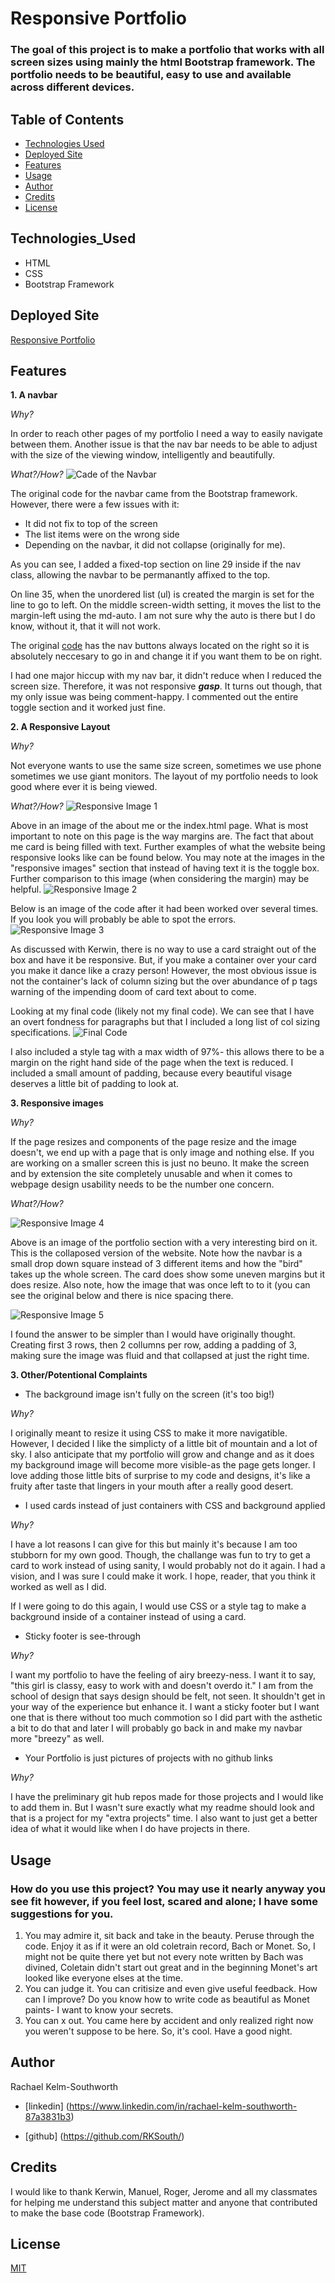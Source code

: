 # Responsive Portfolio
<!--  
theres a section in the good read me example that says "At a minimum, your project README needs a title and a short description explaining the what, why, and how. What was your motivation? Why did you build this project? (Note: The answer is not "Because it was a homework assignment.") What problem does it solve? What did you learn? What makes your project stand out? If your project has a lot of features, consider adding a heading called "Features" and listing them here."
<!-- Functional, deployed application
GitHub repository with README describing the project
Navbar must be consistent on each page.
Navbar on each page must contain links to Home/About, Contact, and Portfolio pages.
All links must work.
Must use semantic html.
Each page must have valid and correct HTML. (use a validation service)
Must contain your personalized information. (bio, name, images, links to social media, etc.)
Must properly utilize Bootstrap components and grid system -->


### The goal of this project is to make a portfolio that works with all screen sizes using mainly the html Bootstrap framework. The portfolio needs to be beautiful, easy to use and available across different devices.  

## Table of Contents
* [Technologies Used](Technologies_Used)
* [Deployed Site](Deployed)
* [Features](Features)
* [Usage](Usage)
* [Author](Author)
* [Credits](Credits)
* [License](License)

## Technologies_Used
* HTML 
* CSS
* Bootstrap Framework

## Deployed Site
[Responsive Portfolio](https://rksouth.github.io/responsive_portfolio/)

## Features 


__1. A navbar__
 
_Why?_

In order to reach other pages of my portfolio I need a way to easily navigate between them. Another issue is that the nav bar needs to be able to adjust with the size of the viewing window, intelligently and beautifully. 

_What?/How?_
	![Cade of the Navbar](Assets/Images/responsivecode_02.png)

The original code for the navbar came from the Bootstrap framework. However, there were a few issues with it:
* It did not fix to top of the screen
* The list items were on the wrong side
* Depending on the navbar, it did not collapse (originally for me).


As you can see, I added a fixed-top section on line 29 inside if the nav class, allowing the navbar to be permanantly affixed to the top. 

On line 35, when the unordered list (ul) is created the margin is set for the line to go to left. On the middle screen-width setting, it moves the list to the margin-left using the md-auto. I am not sure why the auto is there but I do know, without it, that it will not work. 

The original [code](https://getbootstrap.com/docs/4.5/components/navbar/) has the nav buttons always located on the right so it is absolutely neccesary to go in and change it if you want them to be on right. 

I had one major hiccup with my nav bar, it didn't reduce when I reduced the screen size. Therefore, it was not responsive ***gasp***. It turns out though, that my only issue was being comment-happy. I commented out the entire toggle section and it worked just fine. 

__2. A Responsive Layout__

_Why?_

Not everyone wants to use the same size screen, sometimes we use phone sometimes we use giant monitors. The layout of my portfolio needs to look good where ever it is being viewed.

_What?/How?_
	![Responsive Image 1](Assets/Images/responsiveimg_03.png)

Above in an image of the about me or the index.html page. What is most important to note on this page is the way margins are. The fact that about me card is being filled with text. Further examples of what the website being responsive looks like can be found below. You may note at the images in the "responsive images" section that instead of having text it is the toggle box. Further comparison to this image (when considering the margin) may be helpful.
    ![Responsive Image 2](Assets/Images/responsiveimg_01.png)

Below is an image of the code after it had been worked over several times. If you look you will probably be able to spot the errors.
   ![Responsive Image 3](Assets/Images/responsivecode_01.png)

As discussed with Kerwin, there is no way to use a card straight out of the box and have it be responsive. But, if you make a container over your card you make it dance like a crazy person! However, the most obvious issue is not the container's lack of column sizing but the over abundance of p tags warning of the impending doom of  card text about to come. 

Looking at my final code (likely not my final code). We can see that I have an overt fondness for paragraphs but that I included a long list of col sizing specifications.
   ![Final Code](Assets/Images/responsivecode_03.png)

I also included a style tag with a max width of 97%- this allows there to be a margin on the right hand side of the page when the text is reduced. I included a small amount of padding, because every beautiful visage deserves a little bit of padding to look at. 

__3. Responsive images__

_Why?_

If the page resizes and components of the page resize and the image doesn't, we end up with a page that is only image and nothing else. If you are working on a smaller screen this is just no beuno. It make the screen and by extension the site completely unusable and when it comes to webpage design usability needs to be the number one concern.



_What?/How?_

![Responsive Image 4](Assets/Images/responsiveimg_02.png)

Above is an image of the portfolio section with a very interesting bird on it. This is the collaposed version of the website. Note how the navbar is a small drop down square instead of 3 different items and how the "bird" takes up the whole screen. The card does show some uneven margins but it does resize. Also note, how the image that was once left to to it (you can see the original below and there is nice spacing there. 

![Responsive Image 5](Assets/Images/responsiveimg_04.png)

   I found the answer to be simpler than I would have originally thought. Creating first 3 rows, then 2 collumns per row, adding a padding of 3, making sure the image was fluid and that collapsed at just the right time. 
	
   
    
__3. Other/Potentional Complaints__

* The background image isn't fully on the screen (it's too big!)

_Why?_

   I originally meant to resize it using CSS to make it more navigatible. However, I decided I like the simplicty of a little bit of mountain and a lot of sky. I also anticipate that my portfolio will grow and change and as it does my background image will become more visible-as the page gets longer. I love adding those little bits of surprise to my code and designs, it's like a fruity after taste that lingers in your mouth after a really good desert. 

* I used cards instead of just containers with CSS and background applied

_Why?_

   I have a lot reasons I can give for this but mainly it's because I am too stubborn for my own good. Though, the challange was fun to try to get a card to work instead of using sanity, I would probably not do it again. I had a vision, and I was sure I could make it work. I hope, reader, that you think it worked as well as I did. 
   
   If I were going to do this again, I would use CSS or a style tag to make a background inside of a container instead of using a card. 

* Sticky footer is see-through

_Why?_

   I want my portfolio to have the feeling of airy breezy-ness. I want it to say, "this girl is classy, easy to work with and doesn't overdo it." I am from the school of design that says design should be felt, not seen. It shouldn't get in your way of the experience but enhance it. I want a sticky footer but I want one that is there without too much commotion so I did part with the asthetic a bit to do that and later I will probably go back in and make my navbar more "breezy" as well.

   * Your Portfolio is just pictures of projects with no github links

_Why?_

   I have the preliminary git hub repos made for those projects and I would like to add them in. But I wasn't sure exactly what my readme should look and that is a project for my "extra projects" time. I also want to just get a better idea of what it would like when I do have projects in there. 
  

## Usage
### How do you use this project? You may use it nearly anyway you see fit however, if you feel lost, scared and alone; I have some suggestions for you. 
 1. You may admire it, sit back and take in the beauty. Peruse through the code. Enjoy it as if it were an old coletrain record, Bach or Monet. So, I might not be quite there yet but not every note written by Bach was divined, Coletain didn't start out great and in the beginning Monet's art looked like everyone elses at the time.
 2. You can judge it. You can critisize and even give useful feedback. How can I improve? Do you know how to write code as beautiful as Monet paints- I want to know your secrets.
 3. You can x out. You came here by accident and only realized right now you weren't suppose to be here. So, it's cool. Have a good night. 
## Author 
Rachael Kelm-Southworth

* [linkedin] (https://www.linkedin.com/in/rachael-kelm-southworth-87a3831b3) 

* [github] (https://github.com/RKSouth/)

 ## Credits

I would like to thank Kerwin, Manuel, Roger, Jerome and all my classmates for helping me understand this subject matter and anyone that contributed to make the base code (Bootstrap Framework).

## License
[MIT](https://choosealicense.com/licenses/mit/)



